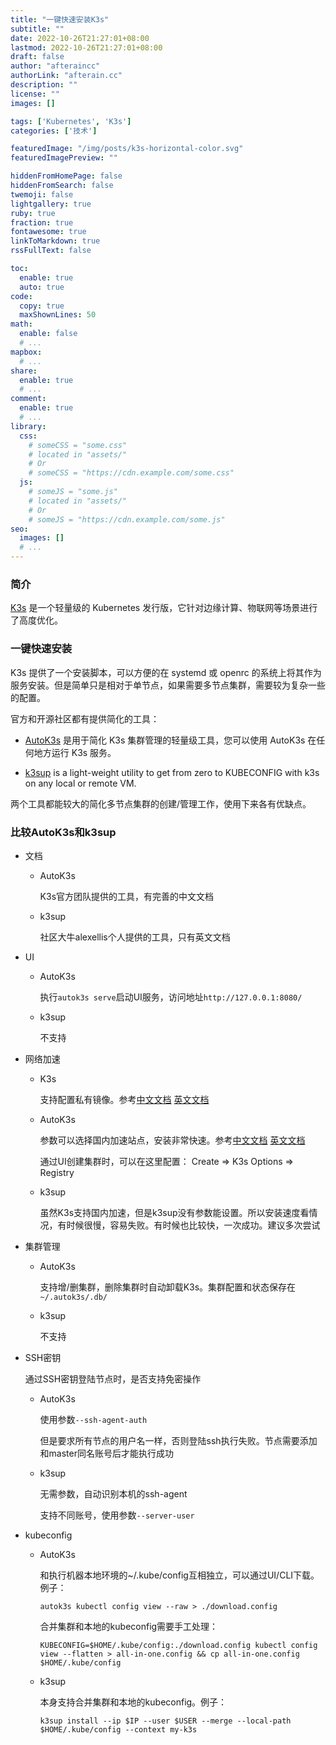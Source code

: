 ```yaml
---
title: "一键快速安装K3s"
subtitle: ""
date: 2022-10-26T21:27:01+08:00
lastmod: 2022-10-26T21:27:01+08:00
draft: false
author: "afteraincc"
authorLink: "afterain.cc"
description: ""
license: ""
images: []

tags: ['Kubernetes', 'K3s']
categories: ['技术']

featuredImage: "/img/posts/k3s-horizontal-color.svg"
featuredImagePreview: ""

hiddenFromHomePage: false
hiddenFromSearch: false
twemoji: false
lightgallery: true
ruby: true
fraction: true
fontawesome: true
linkToMarkdown: true
rssFullText: false

toc:
  enable: true
  auto: true
code:
  copy: true
  maxShownLines: 50
math:
  enable: false
  # ...
mapbox:
  # ...
share:
  enable: true
  # ...
comment:
  enable: true
  # ...
library:
  css:
    # someCSS = "some.css"
    # located in "assets/"
    # Or
    # someCSS = "https://cdn.example.com/some.css"
  js:
    # someJS = "some.js"
    # located in "assets/"
    # Or
    # someJS = "https://cdn.example.com/some.js"
seo:
  images: []
  # ...
---
```


### 简介

[K3s](https://github.com/k3s-io/k3s) 是一个轻量级的 Kubernetes 发行版，它针对边缘计算、物联网等场景进行了高度优化。

<!--more-->

### 一键快速安装

K3s 提供了一个安装脚本，可以方便的在 systemd 或 openrc 的系统上将其作为服务安装。但是简单只是相对于单节点，如果需要多节点集群，需要较为复杂一些的配置。

官方和开源社区都有提供简化的工具：

- [AutoK3s](https://github.com/cnrancher/autok3s) 是用于简化 K3s 集群管理的轻量级工具，您可以使用 AutoK3s 在任何地方运行 K3s 服务。

- [k3sup](https://github.com/alexellis/k3sup) is a light-weight utility to get from zero to KUBECONFIG with k3s on any local or remote VM.

两个工具都能较大的简化多节点集群的创建/管理工作，使用下来各有优缺点。

### 比较AutoK3s和k3sup

- 文档

	- AutoK3s

		K3s官方团队提供的工具，有完善的中文文档

	- k3sup

		社区大牛alexellis个人提供的工具，只有英文文档

- UI

	- AutoK3s

		执行`autok3s serve`启动UI服务，访问地址`http://127.0.0.1:8080/`

	- k3sup

		不支持

- 网络加速

	- K3s

		支持配置私有镜像。参考[中文文档](https://docs.rancher.cn/docs/k3s/installation/private-registry/_index/#mirrors)
		[英文文档](https://docs.k3s.io/installation/private-registry)

	- AutoK3s

		参数可以选择国内加速站点，安装非常快速。参考[中文文档](https://docs.rancher.cn/docs/k3s/autok3s/native/_index#进阶使用)
		[英文文档](https://github.com/cnrancher/autok3s/blob/master/docs/i18n/en_us/native/README.md#setting-up-private-registry)

		通过UI创建集群时，可以在这里配置： Create => K3s Options => Registry

	- k3sup

		虽然K3s支持国内加速，但是k3sup没有参数能设置。所以安装速度看情况，有时候很慢，容易失败。有时候也比较快，一次成功。建议多次尝试

- 集群管理

	- AutoK3s

		支持增/删集群，删除集群时自动卸载K3s。集群配置和状态保存在`~/.autok3s/.db/`

	- k3sup

		不支持

- SSH密钥

	通过SSH密钥登陆节点时，是否支持免密操作

	- AutoK3s

		使用参数`--ssh-agent-auth`

		但是要求所有节点的用户名一样，否则登陆ssh执行失败。节点需要添加和master同名账号后才能执行成功

	- k3sup

		无需参数，自动识别本机的ssh-agent

		支持不同账号，使用参数`--server-user`

- kubeconfig

	- AutoK3s

		和执行机器本地环境的~/.kube/config互相独立，可以通过UI/CLI下载。例子：

		`autok3s kubectl config view --raw > ./download.config`

		合并集群和本地的kubeconfig需要手工处理：

		`KUBECONFIG=$HOME/.kube/config:./download.config kubectl config view --flatten > all-in-one.config && cp all-in-one.config $HOME/.kube/config`

	- k3sup

		本身支持合并集群和本地的kubeconfig。例子：

		`k3sup install --ip $IP --user $USER --merge --local-path $HOME/.kube/config --context my-k3s`

